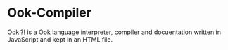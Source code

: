 # Ook-Compiler
Ook.?! is a Ook language interpreter, compiler and docuentation written in JavaScript and kept in an HTML file.
